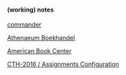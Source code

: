 #### (working) notes

[commander](https://www.npmjs.com/package/commander)

[Athenaeum Boekhandel](http://www.athenaeum.nl)

[American Book Center](http://www.abc.nl)

[CTH-2016 / Assignments Configuration](https://gauthiier.github.io/cth2016/assignments-conf.html)
